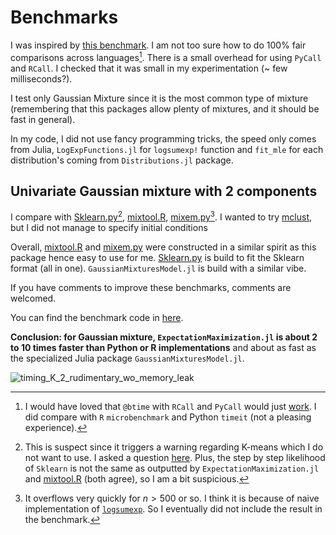 
# Benchmarks

I was inspired by [this benchmark](https://floswald.github.io/post/em-benchmarks/).
I am not too sure how to do 100% fair comparisons across languages[^1].
There is a small overhead for using `PyCall` and `RCall`. I checked that it was small in my experimentation (~ few milliseconds?).

I test only Gaussian Mixture since it is the most common type of mixture (remembering that this packages allow plenty of mixtures, and it should be fast in general).

In my code, I did not use fancy programming tricks, the speed only comes from Julia, `LogExpFunctions.jl` for `logsumexp!` function and `fit_mle` for each distribution's coming from `Distributions.jl` package.

## Univariate Gaussian mixture with 2 components

I compare with [Sklearn.py](https://scikit-learn.org/stable/modules/generated/sklearn.mixture.GaussianMixture.html#sklearn.mixture.GaussianMixture)[^2], [mixtool.R](https://cran.r-project.org/web/packages/mixtools/index.html), [mixem.py](https://mixem.readthedocs.io/en/latest/index.html)[^3].
I wanted to try [mclust](https://cloud.r-project.org/web/packages/mclust/vignettes/mclust.html), but I did not manage to specify initial conditions

Overall, [mixtool.R](https://cran.r-project.org/web/packages/mixtools/index.html) and [mixem.py](https://mixem.readthedocs.io/en/latest/index.html) were constructed in a similar spirit as this package hence easy to use for me. [Sklearn.py](https://scikit-learn.org/stable/modules/generated/sklearn.mixture.GaussianMixture.html#sklearn.mixture.GaussianMixture) is build to fit the Sklearn format (all in one). `GaussianMixturesModel.jl` is build with a similar vibe.

If you have comments to improve these benchmarks, comments are welcomed.

You can find the benchmark code in [here](https://github.com/dmetivie/ExpectationMaximization.jl/tree/master/benchmarks/benchmark_v1_K2_unidim.jl).

**Conclusion: for Gaussian mixture, `ExpectationMaximization.jl` is about 2 to 10 times faster than Python or R implementations** and about as fast as the specialized Julia package `GaussianMixturesModel.jl`.

![timing_K_2_rudimentary_wo_memory_leak](https://user-images.githubusercontent.com/46794064/227195619-c75b9276-932b-4029-8b49-6cce919acc87.svg)

<!-- I guess that to increase performance in this package, it would be nice to be able to do in place `fit_mle` for large multidimensional cases. -->

[^1]: I would have loved that `@btime` with `RCall` and `PyCall` would just [work](https://discourse.julialang.org/t/benchmarking-julia-vs-python-vs-r-with-pycall-and-rcall/37308).
I did compare with `R` `microbenchmark` and Python `timeit` (not a pleasing experience).

[^2]: This is suspect since it triggers a warning regarding K-means which I do not want to use. I asked a question [here](https://github.com/scikit-learn/scikit-learn/discussions/25916). Plus, the step by step likelihood of `Sklearn` is not the same as outputted by `ExpectationMaximization.jl` and [mixtool.R](https://cran.r-project.org/web/packages/mixtools/index.html) (both agree), so I am a bit suspicious.

[^3]: It overflows very quickly for $n>500$ or so. I think it is because of naive implementation of [`logsumexp`](https://github.com/sseemayer/mixem/blob/2ffd990b22a12d48313340b427feae73bcf6062d/mixem/em.py#L5). So I eventually did not include the result in the benchmark.
